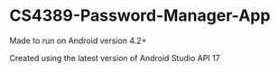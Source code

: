 # CS4389-Password-Manager-App

Made to run on Android version 4.2+

Created using the latest version of Android Studio API 17
